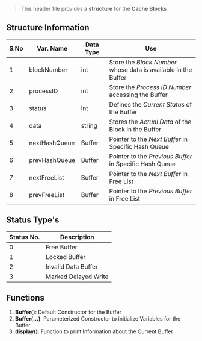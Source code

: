> This header file provides a **structure** for the **Cache Blocks**

## Structure Information
| S.No | Var. Name | Data Type | Use |
| ---- | --------- | --------- | --- |
|  1   | blockNumber |   int   | Store the *Block Number* whose data is available in the Buffer |
|  2   | processID |    int    | Store the *Process ID Number* accessing the Buffer |
|  3   |  status   |    int    | Defines the *Current Status* of the Buffer |
|  4   |   data    |  string   | Stores the *Actual Data* of the Block in the Buffer |
|  5   | nextHashQueue | Buffer | Pointer to the *Next Buffer* in Specific Hash Queue |
|  6   | prevHashQueue | Buffer | Pointer to the *Previous Buffer* in Specific Hash Queue |
|  7   | nextFreeList | Buffer | Pointer to the *Next Buffer* in Free List |
|  8   | prevFreeList | Buffer | Pointer to the *Previous Buffer* in Free List |

## Status Type's
| Status No. | Description |
| ---------- | ----------- |
| 0 | Free Buffer |
| 1 | Locked Buffer |
| 2 | Invalid Data Buffer |
| 3 | Marked Delayed Write |

## Functions
1. **Buffer()**: Default Constructor for the Buffer
2. **Buffer(...)**: Parameterized Constructor to initialize Variables for the Buffer
3. **display()**: Function to print Information about the Current Buffer 
